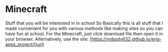 # Minecraft
Stuff that you will be interested in in school
So Basically this is all stuff that I made convenient for you with various methods like making sites so you can have fun at school.
For the Minecraft, just click download file then open it in your browser. Alternatively, use the site: [https://nobody632.github.io/eng-apps_project/](url)
